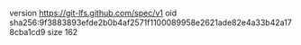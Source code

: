 version https://git-lfs.github.com/spec/v1
oid sha256:9f3883893efde2b0b4af2571f1100089958e2621ade82e4a33b42a178cba1cd9
size 162
